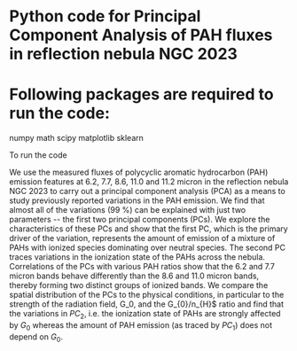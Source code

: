 # Python code for Principal Component Analysis of PAH fluxes in reflection nebula NGC 2023

# Following packages are required to run the code:
numpy
math
scipy
matplotlib
sklearn


To run the code

We use the measured fluxes of polycyclic aromatic hydrocarbon (PAH) emission features at 6.2, 7.7, 8.6, 11.0 and 11.2 micron in the reflection nebula NGC 2023 to carry out a principal component analysis (PCA) as a means to study previously reported variations in the PAH emission. We find that almost all of the variations (99 %) can be explained with just two parameters -- the first two  principal components (PCs). We explore the characteristics of these PCs and show that the first PC, which is the primary driver of the variation, represents the amount of emission of a mixture of PAHs with ionized species dominating over neutral species. The second PC traces variations in the ionization state of the PAHs across the nebula. Correlations of the PCs with various PAH ratios show that the 6.2 and 7.7 micron bands behave differently than the 8.6 and 11.0 micron bands, thereby forming two distinct groups of ionized bands. We compare the spatial distribution of the PCs to the physical conditions, in particular to the strength of the radiation field, G_0, and the G_{0}/n_{H}$ ratio and find that the variations in $PC_{2}$, i.e. the ionization state of PAHs are strongly affected by $G_{0}$ whereas the amount of PAH emission (as traced by $PC_{1}$) does not depend on $G_0$.
